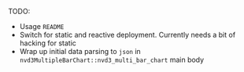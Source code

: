 TODO:
 - Usage `README`
 - Switch for static and reactive deployment.  Currently needs a bit of hacking for static
 - Wrap up initial data parsing to `json` in `nvd3MultipleBarChart::nvd3_multi_bar_chart` main body
